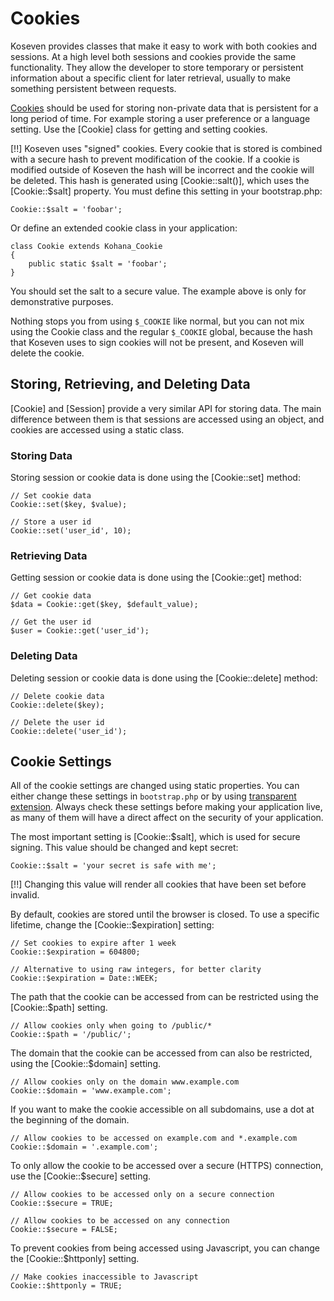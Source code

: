 # Cookies

Koseven provides classes that make it easy to work with both cookies and sessions. At a high level both sessions and cookies provide the same functionality. They allow the developer to store temporary or persistent information about a specific client for later retrieval, usually to make something persistent between requests.

[Cookies](http://en.wikipedia.org/wiki/HTTP_cookie) should be used for storing non-private data that is persistent for a long period of time. For example storing a user preference or a language setting. Use the [Cookie] class for getting and setting cookies.

[!!] Koseven uses "signed" cookies. Every cookie that is stored is combined with a secure hash to prevent modification of the cookie.  If a cookie is modified outside of Koseven the hash will be incorrect and the cookie will be deleted.  This hash is generated using [Cookie::salt()], which uses the [Cookie::$salt] property. You must define this setting in your bootstrap.php:

	Cookie::$salt = 'foobar';

Or define an extended cookie class in your application:

	class Cookie extends Kohana_Cookie
	{
		public static $salt = 'foobar';
	}

You should set the salt to a secure value. The example above is only for demonstrative purposes.

Nothing stops you from using `$_COOKIE` like normal, but you can not mix using the Cookie class and the regular `$_COOKIE` global, because the hash that Koseven uses to sign cookies will not be present, and Koseven will delete the cookie.

## Storing, Retrieving, and Deleting Data

[Cookie] and [Session] provide a very similar API for storing data. The main difference between them is that sessions are accessed using an object, and cookies are accessed using a static class.

### Storing Data

Storing session or cookie data is done using the [Cookie::set] method:

    // Set cookie data
    Cookie::set($key, $value);

    // Store a user id
    Cookie::set('user_id', 10);

### Retrieving Data

Getting session or cookie data is done using the [Cookie::get] method:

    // Get cookie data
    $data = Cookie::get($key, $default_value);

    // Get the user id
    $user = Cookie::get('user_id');

### Deleting Data

Deleting session or cookie data is done using the [Cookie::delete] method:
    
    // Delete cookie data
    Cookie::delete($key);

    // Delete the user id
    Cookie::delete('user_id');

## Cookie Settings

All of the cookie settings are changed using static properties. You can either change these settings in `bootstrap.php` or by using [transparent extension](extension).  Always check these settings before making your application live, as many of them will have a direct affect on the security of your application.

The most important setting is [Cookie::$salt], which is used for secure signing. This value should be changed and kept secret:

    Cookie::$salt = 'your secret is safe with me';

[!!] Changing this value will render all cookies that have been set before invalid.

By default, cookies are stored until the browser is closed. To use a specific lifetime, change the [Cookie::$expiration] setting:

    // Set cookies to expire after 1 week
    Cookie::$expiration = 604800;

    // Alternative to using raw integers, for better clarity
    Cookie::$expiration = Date::WEEK;

The path that the cookie can be accessed from can be restricted using the [Cookie::$path] setting.

    // Allow cookies only when going to /public/*
    Cookie::$path = '/public/';

The domain that the cookie can be accessed from can also be restricted, using the [Cookie::$domain] setting.

    // Allow cookies only on the domain www.example.com
    Cookie::$domain = 'www.example.com';

If you want to make the cookie accessible on all subdomains, use a dot at the beginning of the domain.

    // Allow cookies to be accessed on example.com and *.example.com
    Cookie::$domain = '.example.com';

To only allow the cookie to be accessed over a secure (HTTPS) connection, use the [Cookie::$secure] setting.

    // Allow cookies to be accessed only on a secure connection
    Cookie::$secure = TRUE;
    
    // Allow cookies to be accessed on any connection
    Cookie::$secure = FALSE;

To prevent cookies from being accessed using Javascript, you can change the [Cookie::$httponly] setting.

    // Make cookies inaccessible to Javascript
    Cookie::$httponly = TRUE;
